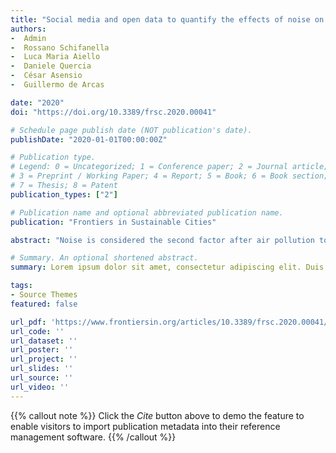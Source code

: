 ```yaml
---
title: "Social media and open data to quantify the effects of noise on health"
authors:
-  Admin
-  Rossano Schifanella
-  Luca Maria Aiello
-  Daniele Quercia
-  César Asensio
-  Guillermo de Arcas

date: "2020"
doi: "https://doi.org/10.3389/frsc.2020.00041"

# Schedule page publish date (NOT publication's date).
publishDate: "2020-01-01T00:00:00Z"

# Publication type.
# Legend: 0 = Uncategorized; 1 = Conference paper; 2 = Journal article;
# 3 = Preprint / Working Paper; 4 = Report; 5 = Book; 6 = Book section;
# 7 = Thesis; 8 = Patent
publication_types: ["2"]

# Publication name and optional abbreviated publication name.
publication: "Frontiers in Sustainable Cities"

abstract: "Noise is considered the second factor after air pollution to impact citizens' health and well-being in densely populated urban areas, as it takes a heavy toll on the health of the circulatory and nervous systems. Traditionally, research on urban noise was conducted through surveys with a limited temporal and spatial coverage, and focused on a subset of the wide spectrum of sounds sources present in an urban environment. To overcome these limitations, we use geo-referenced social media images from Flickr to characterize the soundscape of London at scale. We build a model that uses socioeconomic variables, official noise exposure levels, and the soundscape estimated from social media to predict at area level the prevalence of hypertension—a cardiovascular condition that is widely studied in connection to high noise exposure. We consistently observe that socioeconomic variables, such as age, gender, and income, play an important role in explaining hypertension rates. Official noise exposure levels add a relatively limited contribution in predicting the health outcome. On the contrary, the social media soundscape information considerably improves the model performance. This result speaks to the value of integrating social media data into strategic noise maps for enhancing their predictive power; it also hints at the fact that the presence (or absence) of specific types of sounds might be a better indicator of hypertension prevalence than noise levels themselves."

# Summary. An optional shortened abstract.
summary: Lorem ipsum dolor sit amet, consectetur adipiscing elit. Duis posuere tellus ac convallis placerat. Proin tincidunt magna sed ex sollicitudin condimentum.

tags:
- Source Themes
featured: false

url_pdf: 'https://www.frontiersin.org/articles/10.3389/frsc.2020.00041/full'
url_code: ''
url_dataset: ''
url_poster: ''
url_project: ''
url_slides: ''
url_source: ''
url_video: ''
---
```

{{% callout note %}}
Click the _Cite_ button above to demo the feature to enable visitors to import publication metadata into their reference management software.
{{% /callout %}}                   